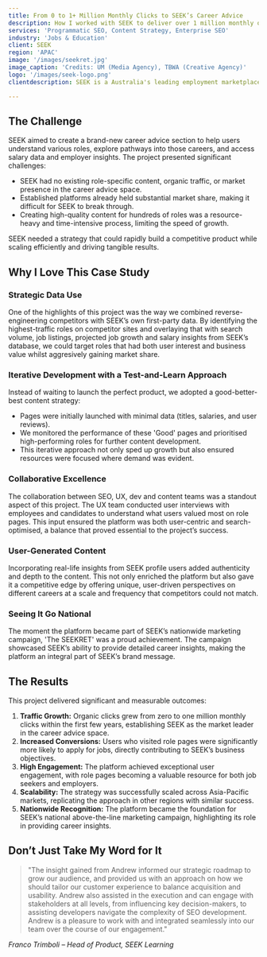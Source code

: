 ```yaml
---
title: From 0 to 1+ Million Monthly Clicks to SEEK’s Career Advice
description: How I worked with SEEK to deliver over 1 million monthly organic clicks to its career advice section using data-driven SEO, user-focused design, and truly helpful content.
services: 'Programmatic SEO, Content Strategy, Enterprise SEO'
industry: 'Jobs & Education'
client: SEEK
region: 'APAC'
image: '/images/seekret.jpg'
image_caption: 'Credits: UM (Media Agency), TBWA (Creative Agency)'
logo: '/images/seek-logo.png'
clientdescription: SEEK is a Australia's leading employment marketplace, headquartered in Melbourne. Beyond job listings, SEEK identified an opportunity to deepen its relationship with users by providing career advice and insights to help people make informed decisions about their future.

---
```


## The Challenge

SEEK aimed to create a brand-new career advice section to help users understand various roles, explore pathways into those careers, and access salary data and employer insights. The project presented significant challenges:


* SEEK had no existing role-specific content, organic traffic, or market presence in the career advice space.
* Established platforms already held substantial market share, making it difficult for SEEK to break through.
* Creating high-quality content for hundreds of roles was a resource-heavy and time-intensive process, limiting the speed of growth.

SEEK needed a strategy that could rapidly build a competitive product while scaling efficiently and driving tangible results.

## Why I Love This Case Study

### Strategic Data Use

One of the highlights of this project was the way we combined reverse-engineering competitors with SEEK’s own first-party data. By identifying the highest-traffic roles on competitor sites and overlaying that with search volume, job listings, projected job growth and salary insights from SEEK’s database, we could target roles that had both user interest and business value whilst aggresively gaining market share.

### Iterative Development with a Test-and-Learn Approach

Instead of waiting to launch the perfect product, we adopted a good-better-best content strategy:

* Pages were initially launched with minimal data (titles, salaries, and user reviews).
* We monitored the performance of these 'Good' pages and prioritised high-performing roles for further content development.
* This iterative approach not only sped up growth but also ensured resources were focused where demand was evident.

### Collaborative Excellence

The collaboration between SEO, UX, dev and content teams was a standout aspect of this project. The UX team conducted user interviews with employees and candidates to understand what users valued most on role pages. This input ensured the platform was both user-centric and search-optimised, a balance that proved essential to the project’s success.

### User-Generated Content

Incorporating real-life insights from SEEK profile users added authenticity and depth to the content. This not only enriched the platform but also gave it a competitive edge by offering unique, user-driven perspectives on different careers at a scale and frequency that competitors could not match.

### Seeing It Go National

The moment the platform became part of SEEK’s nationwide marketing campaign, 'The SEEKRET' was a proud achievement. The campaign showcased SEEK’s ability to provide detailed career insights, making the platform an integral part of SEEK’s brand message.

<lite-youtube videoid="JF8juQlLwgk"></lite-youtube>


## The Results

This project delivered significant and measurable outcomes:

1. <strong>Traffic Growth:</strong> Organic clicks grew from zero to one million monthly clicks within the first few years, establishing SEEK as the market leader in the career advice space.
2. <strong>Increased Conversions:</strong> Users who visited role pages were significantly more likely to apply for jobs, directly contributing to SEEK’s business objectives.
3. <strong>High Engagement:</strong> The platform achieved exceptional user engagement, with role pages becoming a valuable resource for both job seekers and employers.
4. <strong>Scalability:</strong> The strategy was successfully scaled across Asia-Pacific markets, replicating the approach in other regions with similar success.
5. <strong>Nationwide Recognition:</strong> The platform became the foundation for SEEK’s national above-the-line marketing campaign, highlighting its role in providing career insights.

## Don’t Just Take My Word for It

>"The insight gained from Andrew informed our strategic roadmap to grow our audience, and provided us with an approach on how we should tailor our customer experience to balance acquisition and usability. Andrew also assisted in the execution and can engage with stakeholders at all levels, from influencing key decision-makers, to assisting developers navigate the complexity of SEO development. Andrew is a pleasure to work with and integrated seamlessly into our team over the course of our engagement."

<cite>Franco Trimboli – Head of Product, SEEK Learning</cite>